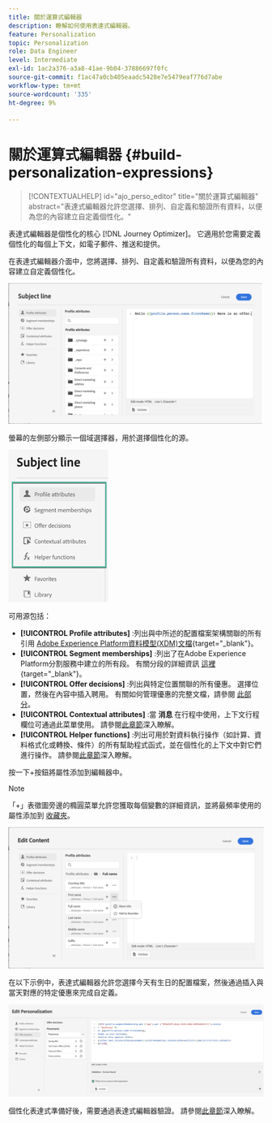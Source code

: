```yaml
---
title: 關於運算式編輯器
description: 瞭解如何使用表達式編輯器。
feature: Personalization
topic: Personalization
role: Data Engineer
level: Intermediate
exl-id: 1ac2a376-a3a8-41ae-9b04-37886697f0fc
source-git-commit: f1ac47a0cb405eaadc5428e7e5479eaf776d7abe
workflow-type: tm+mt
source-wordcount: '335'
ht-degree: 9%

---
```


# 關於運算式編輯器 {#build-personalization-expressions}

>[!CONTEXTUALHELP]
>id="ajo_perso_editor"
>title="關於運算式編輯器"
>abstract="表達式編輯器允許您選擇、排列、自定義和驗證所有資料，以便為您的內容建立自定義個性化。"

表達式編輯器是個性化的核心 [!DNL Journey Optimizer]。 它適用於您需要定義個性化的每個上下文，如電子郵件、推送和提供。

在表達式編輯器介面中，您將選擇、排列、自定義和驗證所有資料，以便為您的內容建立自定義個性化。

![](assets/perso_ee1.png)

螢幕的左側部分顯示一個域選擇器，用於選擇個性化的源。

![](assets/perso_ee3.png)

可用源包括：

* **[!UICONTROL Profile attributes]** :列出與中所述的配置檔案架構關聯的所有引用 [Adobe Experience Platform資料模型(XDM)文檔](https://experienceleague.adobe.com/docs/experience-platform/xdm/home.html?lang=zh-Hant){target=&quot;_blank&quot;}。
* **[!UICONTROL Segment memberships]** :列出了在Adobe Experience Platform分割服務中建立的所有段。 有關分段的詳細資訊 [這裡](https://experienceleague.adobe.com/docs/experience-platform/segmentation/home.html){target=&quot;_blank&quot;}。
* **[!UICONTROL Offer decisions]** :列出與特定位置關聯的所有優惠。 選擇位置，然後在內容中插入聘用。 有關如何管理優惠的完整文檔，請參閱 [此部分](../design/deliver-personalized-offers.md)。
* **[!UICONTROL Contextual attributes]** :當 **消息** 在行程中使用，上下文行程欄位可通過此菜單使用。 請參閱[此章節](personalization-use-case.md)深入瞭解。
* **[!UICONTROL Helper functions]** :列出可用於對資料執行操作（如計算、資料格式化或轉換、條件）的所有幫助程式函式，並在個性化的上下文中對它們進行操作。 請參閱[此章節](functions/functions.md)深入瞭解。

按一下+按鈕將屬性添加到編輯器中。

>[!NOTE]
>
>「+」表徵圖旁邊的橢圓菜單允許您獲取每個變數的詳細資訊，並將最頻率使用的屬性添加到 [收藏夾](personalization-favorites.md)。

![](assets/attribute-details.png)

在以下示例中，表達式編輯器允許您選擇今天有生日的配置檔案，然後通過插入與當天對應的特定優惠來完成自定義。

![](assets/perso_ee2.png)

個性化表達式準備好後，需要通過表達式編輯器驗證。 請參閱[此章節](personalization-validation.md)深入瞭解。

